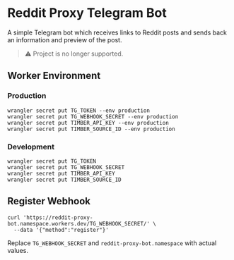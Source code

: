 # Reddit Proxy Telegram Bot

A simple Telegram bot which receives links to Reddit posts and sends back an information and preview of the post.

> ⚠ Project is no longer supported.

## Worker Environment

### Production
```
wrangler secret put TG_TOKEN --env production
wrangler secret put TG_WEBHOOK_SECRET --env production
wrangler secret put TIMBER_API_KEY --env production
wrangler secret put TIMBER_SOURCE_ID --env production
```

### Development
```
wrangler secret put TG_TOKEN
wrangler secret put TG_WEBHOOK_SECRET
wrangler secret put TIMBER_API_KEY
wrangler secret put TIMBER_SOURCE_ID
```

## Register Webhook
```
curl 'https://reddit-proxy-bot.namespace.workers.dev/TG_WEBHOOK_SECRET/' \
  --data '{"method":"register"}'
```

Replace `TG_WEBHOOK_SECRET` and `reddit-proxy-bot.namespace` with actual values.
